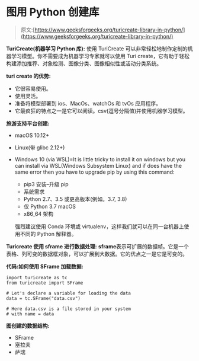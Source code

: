 # 图用 Python 创建库

> 原文:[https://www.geeksforgeeks.org/turicreate-library-in-python/](https://www.geeksforgeeks.org/turicreate-library-in-python/)

**TuriCreate(机器学习 Python 库):**
使用 TuriCreate 可以非常轻松地制作定制的机器学习模型。你不需要成为机器学习专家就可以使用 Turi create，它有助于轻松构建添加推荐、对象检测、图像分类、图像相似性或活动分类系统。

**turi create 的优势:**

*   它很容易使用。
*   使用灵活。
*   准备将模型部署到 ios、MacOs、watchOs 和 tvOs 应用程序。
*   它最疯狂的特点之一是它可以阅读。csv(逗号分隔值)并使用机器学习模型。

**旅游支持平台创建:**

*   macOS 10.12+
*   Linux(带 glibc 2.12+)
*   Windows 10 (via WSL)=It is little tricky to install it on windows but you can install via WSL(Windows Subsystem Linux) and if does have the same error then you have to upgrade pip by using this command:
    *   pip3 安装–升级 pip
    *   系统需求
    *   Python 2.7、3.5 或更高版本(例如。3.7, 3.8)
    *   仅 Python 3.7 macOS
    *   x86_64 架构

    强烈建议使用 Conda 环境或 virtualenv，这样我们就可以在同一台机器上使用不同的 Python 解释器。

**Turicreate 使用 sframe 进行数据处理:**
**sframe**表示可扩展的数据帧。它是一个表格、列可变的数据框对象，可以扩展到大数据。它的优点之一是它是可变的。

**代码:如何使用 SFrame 加载数据:**

```
import turicreate as tc
from turicreate import SFrame

# Let's declare a variable for loading the data
data = tc.SFrame("data.csv")

# Here data.csv is a file stored in your system
# with name = data
```

**图创建的数据结构:**

*   SFrame
*   塞拉夫
*   萨瑞